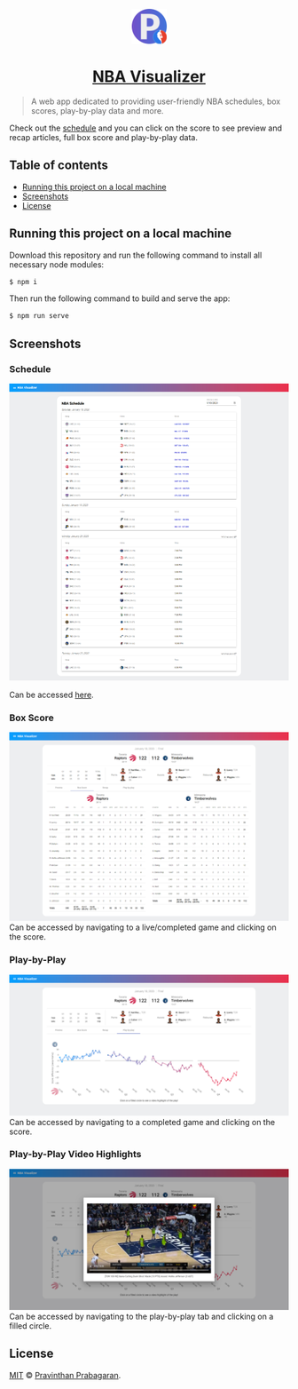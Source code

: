 <p align="center">
  <a href="https://nba.pravinthan.com">
    <img src="src/assets/icons/icon-512x512.png" alt="NBA Visualizer" width="12.5%" height="12.5%" />
  </a>
</p>

<h1 align="center">
  <a href="https://nba.pravinthan.com">NBA Visualizer</a>
</h1>

> A web app dedicated to providing user-friendly NBA schedules, box scores, play-by-play data and more.

Check out the [schedule](https://nba.pravinthan.com/#/schedule) and you can click on the score to see preview and recap articles, full box score and play-by-play data.

## Table of contents

* [Running this project on a local machine](#running-this-project-on-a-local-machine)
* [Screenshots](#screenshots)
* [License](#license)

## Running this project on a local machine

Download this repository and run the following command to install all necessary node modules:

```sh
$ npm i
```

Then run the following command to build and serve the app:

```sh
$ npm run serve
```

## Screenshots

### Schedule
<img src="src/assets/screenshots/schedule.png" alt="Schedule" />

Can be accessed [here](https://nba.pravinthan.com/#/schedule).

### Box Score
<img src="src/assets/screenshots/box-score.png" alt="Box Score" />
Can be accessed by navigating to a live/completed game and clicking on the score.

### Play-by-Play
<img src="src/assets/screenshots/play-by-play.png" alt="Play-by-Play" />
Can be accessed by navigating to a completed game and clicking on the score.

### Play-by-Play Video Highlights
<img src="src/assets/screenshots/play-by-play-video.png" alt="Play-by-Play Video Highlights" />
Can be accessed by navigating to the play-by-play tab and clicking on a filled circle.

## License

[MIT](./LICENSE) &copy; [Pravinthan Prabagaran](https://pravinthan.com).
